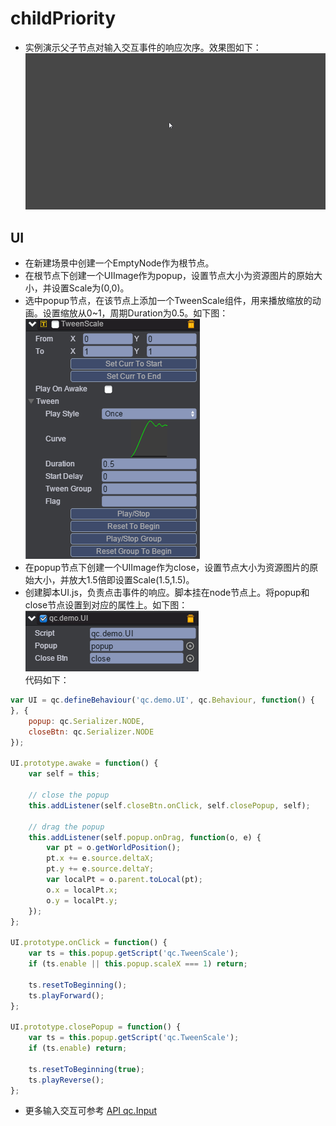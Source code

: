 # childPriority

* 实例演示父子节点对输入交互事件的响应次序。效果图如下：<br>
![childPriority](images\UI.gif)

## UI

* 在新建场景中创建一个EmptyNode作为根节点。
* 在根节点下创建一个UIImage作为popup，设置节点大小为资源图片的原始大小，并设置Scale为(0,0)。
* 选中popup节点，在该节点上添加一个TweenScale组件，用来播放缩放的动画。设置缩放从0~1，周期Duration为0.5。如下图：<br>
![tween](images\tweenScale.png)
* 在popup节点下创建一个UIImage作为close，设置节点大小为资源图片的原始大小，并放大1.5倍即设置Scale(1.5,1.5)。
* 创建脚本UI.js，负责点击事件的响应。脚本挂在node节点上。将popup和close节点设置到对应的属性上。如下图：<br>
![script](images\script.png)<br>
代码如下：<br>

```javascript
var UI = qc.defineBehaviour('qc.demo.UI', qc.Behaviour, function() {
}, {
    popup: qc.Serializer.NODE,
    closeBtn: qc.Serializer.NODE
});

UI.prototype.awake = function() {
    var self = this;
    
    // close the popup
    this.addListener(self.closeBtn.onClick, self.closePopup, self);
    
    // drag the popup
    this.addListener(self.popup.onDrag, function(o, e) {
        var pt = o.getWorldPosition();
        pt.x += e.source.deltaX;
        pt.y += e.source.deltaY;
        var localPt = o.parent.toLocal(pt);
        o.x = localPt.x;
        o.y = localPt.y;
    });
};

UI.prototype.onClick = function() {
    var ts = this.popup.getScript('qc.TweenScale');
    if (ts.enable || this.popup.scaleX === 1) return;
    
    ts.resetToBeginning();
    ts.playForward();
};

UI.prototype.closePopup = function() {
    var ts = this.popup.getScript('qc.TweenScale');
    if (ts.enable) return;
    
    ts.resetToBeginning(true);
    ts.playReverse();
};
```
* 更多输入交互可参考 [API qc.Input](http://docs.zuoyouxi.com/api/input/Input.html)